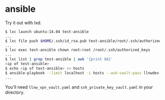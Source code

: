 # ansible

Try it out with lxd:

```bash
$ lxc launch ubuntu:14.04 test-ansible
...
$ lxc file push $HOME/.ssh/id_rsa.pub test-ansible/root/.ssh/authorized_keys
...
$ lxc exec test-ansible chown root:root /root/.ssh/authorized_keys
...
$ lxc list | grep test-ansible | awk '{print $6}'
<ip of test-ansible>
$ echo <ip of test-ansible> >> hosts
$ ansible-playbook --limit localhost -i hosts --ask-vault-pass llnwdev.yaml
...
```

You'll need `llnw_vpn_vault.yaml` and `ssh_private_key_vault.yaml` in
your directory.
